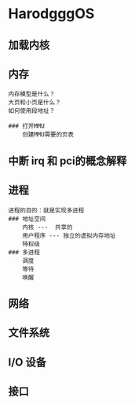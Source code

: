 # HarodgggOS

## 加载内核


## 内存
	内存模型是什么？
	大页和小页是什么？
	如何使用段地址？

	### 打开MMU
		创建MMU需要的页表

## 中断 irq 和 pci的概念解释
	
## 进程
	进程的目的：就是实现多进程	
	### 地址空间
		内核 ---  共享的
		用户程序 --- 独立的虚拟内存地址
		特权级
	### 多进程
		调度
		等待
		唤醒

## 网络

## 文件系统

## I/O 设备

## 接口




